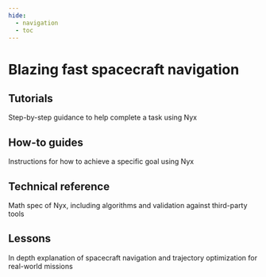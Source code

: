 ```yaml
---
hide:
  - navigation
  - toc
---
```


# Blazing fast spacecraft navigation

<div class="card-container">

<div class="card">
    <h2 class="emph">Tutorials</h2>
    Step-by-step guidance to help complete a task using Nyx
</div>

<div class="card">
    <h2 class="emph">How-to guides</h2>
    <div class="card-content">
    Instructions for how to achieve a specific goal using Nyx
    </div>
</div>

<div class="card">
    <h2 class="emph">Technical reference</h2>
    <div class="card-content">
    Math spec of Nyx, including algorithms and validation against third-party tools
    </div>
</div>

<div class="card">
    <h2 class="emph">Lessons</h2>
    <div class="card-content">
    In depth explanation of spacecraft navigation and trajectory optimization for real-world missions
    </div>
</div>

</div>
